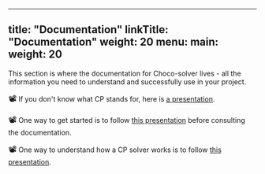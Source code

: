 
---
title: "Documentation"
linkTitle: "Documentation"
weight: 20
menu:
  main:
    weight: 20
---

This section is where the documentation for Choco-solver lives - all the information you need to understand and successfully use in your project.

<big>📽️</big> If you don't know what CP stands for, here is <a href="/nutshell/#" target="_blank">a presentation</a>.

<big>📽️</big> One way to get started is to follow <a href="/overview/#" target="_blank">this presentation</a> before consulting the documentation.

<big>📽️</big> One way to understand how a CP solver works is to follow <a href="/tinytiny/#" target="_blank">this presentation</a>.

